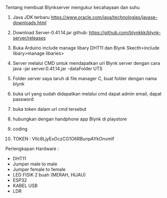Tentang membuat Blynkserver mengukur kecahayaan dan suhu

1. Java JDK terbaru https://www.oracle.com/java/technologies/javase-downloads.html
2. Download Server-0.41.14.jar 
github: https://github.com/blynkkk/blynk-server/releases
3. Buka Arduino include manage libary DHT11 dan Blynk
Skecth>include libary>manage libaries>
4. Server melalui CMD untuk mendapatkan url Blynk server
dengan cara 
java -jar server.0.41.14.jar -dataFolder UTS
5. Folder server saya taruh di file manager C, buat folder
dengan nama blynk
6. buka url yang sudah didapatkan melalui cmd
dapat admin email, dapat password
7. buka token dalam url cmd tersebut
8. hubungkan dengan handphone app Blynk di playstore
9. coding

10. TOKEN : VIIc8LjyExOczCG1O6RBunpAYkOnvmlf

Perlengkapan Hardware :
- DHT11
- Jumper male to male
- Jumper female to female
- LED FISIK 2 buah (MERAH, HIJAU)
- ESP32
- KABEL USB
- LDR
